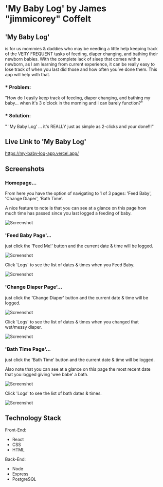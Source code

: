 
# 'My Baby Log' by James "jimmicorey" Coffelt

## 'My Baby Log' 
is for us mommies & daddies who may be needing a little help keeping track of the VERY FREQUENT tasks of 
feeding, diaper changing, and bathing their newborn babies. With the complete lack of sleep that comes with a newborn, 
as I am learning from current experience, it can be really easy to lose track of when you last did those and how often 
you’ve done them. This app will help with that.

### * Problem: 
"How do I easily keep track of feeding, diaper changing, and bathing my baby... when it's 3 o'clock in the morning and I can barely function?"

### * Solution: 
" 'My Baby Log' ... it's REALLY just as simple as 2-clicks and your done!!!"


## Live Link to 'My Baby Log'
https://my-baby-log-app.vercel.app/


## Screenshots 

### Homepage... 
From here you have the option of navigating to 1 of 3 pages: 'Feed Baby', 'Change Diaper', 'Bath Time'.

A nice feature to note is that you can see at a glance on this page how much time has passed since you last logged a feeding of baby.

![Screenshot](https://github.com/Jimmicorey/my-baby-log-app/blob/master/screenshots/mobile_screen_homepage.png)


### 'Feed Baby Page'... 
just click the 'Feed Me!' button and the current date & time will be logged. 

![Screenshot](https://github.com/Jimmicorey/my-baby-log-app/blob/master/screenshots/mobile_screen_feed-baby-page.png)

Click 'Logs' to see the list of dates & times when you Feed Baby.

![Screenshot](https://github.com/Jimmicorey/my-baby-log-app/blob/master/screenshots/mobile_screen_feed-baby-logs-page.png)


### 'Change Diaper Page'... 
just click the 'Change Diaper' button and the current date & time will be logged.

![Screenshot](https://github.com/Jimmicorey/my-baby-log-app/blob/master/screenshots/mobile_screen_change-diaper-page.png)

Click 'Logs' to see the list of dates & times when you changed that wet/messy diaper.

![Screenshot](https://github.com/Jimmicorey/my-baby-log-app/blob/master/screenshots/mobile_screen_change-diaper-logs-page.png)



### 'Bath Time Page'... 
just click the 'Bath Time' button and the current date & time will be logged. 

Also note that you can see at a glance on this page the most recent date that you logged giving 'wee babe' a bath.

![Screenshot](https://github.com/Jimmicorey/my-baby-log-app/blob/master/screenshots/mobile_screen_bath-time-page.png)

Click 'Logs' to see the list of bath dates & times. 

![Screenshot](https://github.com/Jimmicorey/my-baby-log-app/blob/master/screenshots/mobile_screen_bath-time-logs-page.png)



## Technology Stack
Front-End: 
* React 
* CSS 
* HTML

Back-End: 
* Node 
* Express 
* PostgreSQL
